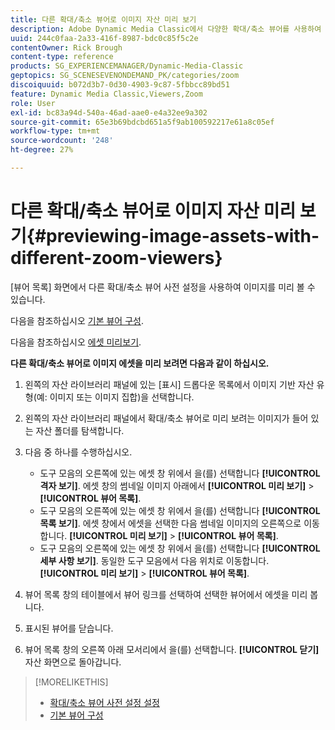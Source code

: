 ```yaml
---
title: 다른 확대/축소 뷰어로 이미지 자산 미리 보기
description: Adobe Dynamic Media Classic에서 다양한 확대/축소 뷰어를 사용하여 이미지 에셋을 미리 보는 방법에 대해 알아봅니다.
uuid: 244c0faa-2a33-416f-8987-bdc0c85f5c2e
contentOwner: Rick Brough
content-type: reference
products: SG_EXPERIENCEMANAGER/Dynamic-Media-Classic
geptopics: SG_SCENESEVENONDEMAND_PK/categories/zoom
discoiquuid: b072d3b7-0d30-4903-9c87-5fbbcc89bd51
feature: Dynamic Media Classic,Viewers,Zoom
role: User
exl-id: bc83a94d-540a-46ad-aae0-e4a32ee9a302
source-git-commit: 65e3b69bdcbd651a5f9ab100592217e61a8c05ef
workflow-type: tm+mt
source-wordcount: '248'
ht-degree: 27%

---
```


# 다른 확대/축소 뷰어로 이미지 자산 미리 보기{#previewing-image-assets-with-different-zoom-viewers}

[뷰어 목록] 화면에서 다른 확대/축소 뷰어 사전 설정을 사용하여 이미지를 미리 볼 수 있습니다.

다음을 참조하십시오 [기본 뷰어 구성](application-setup.md#configuring_default_viewers).

다음을 참조하십시오 [에셋 미리보기](previewing-asset.md#previewing_an_asset).

**다른 확대/축소 뷰어로 이미지 에셋을 미리 보려면 다음과 같이 하십시오.**

1. 왼쪽의 자산 라이브러리 패널에 있는 [표시] 드롭다운 목록에서 이미지 기반 자산 유형(예: 이미지 또는 이미지 집합)을 선택합니다.
1. 왼쪽의 자산 라이브러리 패널에서 확대/축소 뷰어로 미리 보려는 이미지가 들어 있는 자산 폴더를 탐색합니다.
1. 다음 중 하나를 수행하십시오.

   * 도구 모음의 오른쪽에 있는 에셋 창 위에서 을(를) 선택합니다 **[!UICONTROL 격자 보기]**. 에셋 창의 썸네일 이미지 아래에서 **[!UICONTROL 미리 보기]** > **[!UICONTROL 뷰어 목록]**.
   * 도구 모음의 오른쪽에 있는 에셋 창 위에서 을(를) 선택합니다 **[!UICONTROL 목록 보기]**. 에셋 창에서 에셋을 선택한 다음 썸네일 이미지의 오른쪽으로 이동합니다. **[!UICONTROL 미리 보기]** > **[!UICONTROL 뷰어 목록]**.
   * 도구 모음의 오른쪽에 있는 에셋 창 위에서 을(를) 선택합니다 **[!UICONTROL 세부 사항 보기]**. 동일한 도구 모음에서 다음 위치로 이동합니다. **[!UICONTROL 미리 보기]** > **[!UICONTROL 뷰어 목록]**.

1. 뷰어 목록 창의 테이블에서 뷰어 링크를 선택하여 선택한 뷰어에서 에셋을 미리 봅니다.
1. 표시된 뷰어를 닫습니다.
1. 뷰어 목록 창의 오른쪽 아래 모서리에서 을(를) 선택합니다. **[!UICONTROL 닫기]** 자산 화면으로 돌아갑니다.

>[!MORELIKETHIS]
>
>* [확대/축소 뷰어 사전 설정 설정](setting-zoom-viewer-presets.md#setting_up_zoom_viewer_presets)
>* [기본 뷰어 구성](application-setup.md#configuring_default_viewers)

